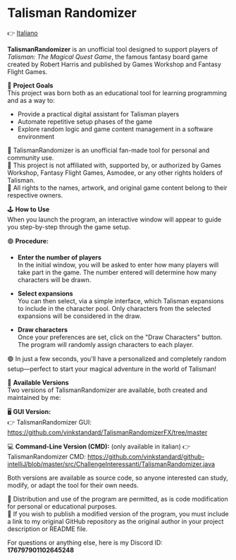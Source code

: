 # Talisman Randomizer

👉 [Italiano](README.it.md) 

**TalismanRandomizer** is an unofficial tool designed to support players of *Talisman: The Magical Quest Game*, the famous fantasy board game created by Robert Harris and published by Games Workshop and Fantasy Flight Games.

🎯 **Project Goals**  
This project was born both as an educational tool for learning programming and as a way to:

- Provide a practical digital assistant for Talisman players  
- Automate repetitive setup phases of the game  
- Explore random logic and game content management in a software environment

🔴 TalismanRandomizer is an unofficial fan-made tool for personal and community use.  
🔴 This project is not affiliated with, supported by, or authorized by Games Workshop, Fantasy Flight Games, Asmodee, or any other rights holders of Talisman.  
🔴 All rights to the names, artwork, and original game content belong to their respective owners.

🕹️ **How to Use**  
When you launch the program, an interactive window will appear to guide you step-by-step through the game setup.

🟢 **Procedure:**  
- **Enter the number of players**  
  In the initial window, you will be asked to enter how many players will take part in the game. The number entered will determine how many characters will be drawn.

- **Select expansions**  
  You can then select, via a simple interface, which Talisman expansions to include in the character pool. Only characters from the selected expansions will be considered in the draw.

- **Draw characters**  
  Once your preferences are set, click on the "Draw Characters" button. The program will randomly assign characters to each player.

🟢 In just a few seconds, you'll have a personalized and completely random setup—perfect to start your magical adventure in the world of Talisman!

🔗 **Available Versions**  
Two versions of TalismanRandomizer are available, both created and maintained by me:

🖥️ **GUI Version:**  
👉 TalismanRandomizer GUI: https://github.com/vinkstandard/TalismanRandomizerFX/tree/master

💻 **Command-Line Version (CMD):** (only available in italian)
👉 TalismanRandomizer CMD: https://github.com/vinkstandard/github-intelliJ/blob/master/src/ChallengeInteressanti/TalismanRandomizer.java

Both versions are available as source code, so anyone interested can study, modify, or adapt the tool for their own needs.

🔴 Distribution and use of the program are permitted, as is code modification for personal or educational purposes.  
🔴 If you wish to publish a modified version of the program, you must include a link to my original GitHub repository as the original author in your project description or README file.

For questions or anything else, here is my Discord ID: **176797901102645248**
